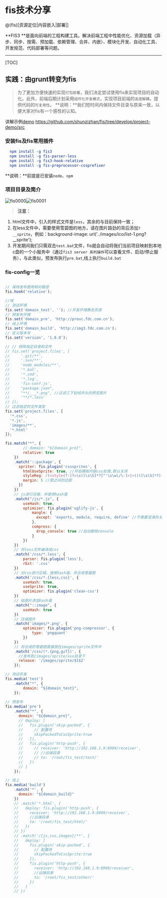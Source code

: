 # fis技术分享

@(fis)[资源定位|内容嵌入|部署|]

**FIS3 **是面向前端的工程构建工具。解决前端工程中性能优化、资源加载（异步、同步、按需、预加载、依赖管理、合并、内嵌）、模块化开发、自动化工具、开发规范、代码部署等问题。

-------------------

[TOC]

## 实践：由grunt转变为fis

>为了更加方便快速的实现`打包部署`，我们决定尝试使用fis来实现项目的自动化。此外，前端后期计划采用`组件化开发模式`，实现项目前端的`高度解耦`，提供代码的`可复用性`。
>**说明：**我们短时间内保持文件目录与原来一致，以便大家对fis有一个感性的认知。
>
讲解示例[demo](https://github.com/shunzizhan/fis/tree/develop/project-demo/src) https://github.com/shunzizhan/fis/tree/develop/project-demo/src

### 安装fis及fis常用插件
``` cmake
  npm install -g fis3
  npm install -g fis-parser-less
  npm install -g fis3-hook-relative
  npm install -g fis-preprocessor-cssprefixer
```
**说明：**前提是已安装`node`、`npm` 

### 项目目录及简介

![fis0000](https://cloud.githubusercontent.com/assets/7811369/16400822/72a35bb2-3d11-11e6-80b3-ed6d7d878f70.png)![fis0001](https://cloud.githubusercontent.com/assets/7811369/16400823/7b3f3c0a-3d11-11e6-8547-27f91b396f32.png)


>**注意：** 
1. html文件中，引入的样式文件是`less`，其余的与目前保持一致；
2. 在less文件中，需要使用雪碧图的地方，请在图片路劲的背后添加`?__sprite`，例如：background-image: url('../images/ico/list-1.png?__sprite');
3. 开发期间我们只需双击`test.bat`文件，fis就会自动将我们当前项目映射到本地c盘的一个小服务中（通过`fis3 server 系列操作`可以查看文件、启动/停止服务），与此类似，预发布执行`pre.bat`,线上执行`build.bat`


### fis-config一览
``` javascript

// 保持发布使用相对路径
fis.hook('relative'); 

//域
// 测试环境
fis.set('domain_test', ''); //开发环境静态资源
// 预发布环境
fis.set('domain_pre', 'http://preuc.fdc.com.cn'); 
// 线上环境
fis.set('domain_build', 'http://img3.fdc.com.cn'); 
// 定义版本号
fis.set('version', '1.0.0'); 

// // 排除指定目录和文件
// fis.set('project.files', [
//     '.git/**',
//     '.svn/**',
//     'node_modules/**',
//     '*.bat',
//     '*.cmd',
//     '*.log',
//     'fis-conf.js',
//     "package.json",
//     "**/___*.png", //过滤三下划线开头的预览图片
//     '**/*.less'
// ]);
// 过滤指定的文件类型
fis.set('project.files', [
  '*.css',
  '*.js',
  'images/**',
  '*.html'
]);

fis.match("*", {
        // domain: "${domain_pre}",
        relative: true
    })
    .match('::package', {
      spriter: fis.plugin('csssprites', {
        htmlUseSprite: true, //开启模板内联css处理,默认关闭
        styleReg: /(<style(?:(?=\s)[\s\S]*?["'\s\w\/\-]>|>))([\s\S]*?)(<\/style\s*>|$)/ig,
        margin: 5 //图之间的边距
      })
    })
    // js进行压缩，并使用hash值
    .match("/js/*.js", {
        useHash: true,
        optimizer: fis.plugin('uglify-js', {
            mangle: {
              except: 'exports, module, require, define' //不需要混淆的关键字
            },
            compress: {
              drop_console: true //自动删除console
            }
        })
    })
    // 将less文件编译成css
    .match('/css/*.less', {
        parser: fis.plugin('less'),
        rExt: '.css'
    })
    // 对css进行压缩，使用hash值，并合成雪碧图
    .match('/css/*.{less,css}', {
        useHash: true,
        useSprite: true,
        optimizer: fis.plugin('clean-css')
    })
    // 给图片添加hash值
    .match("::image", {
        useHash: true
    })
    // 压缩图片
    .match('images/*.png', {
        optimizer: fis.plugin('png-compressor', {
            type: 'pngquant' 
        })
    })
    // 将合成的雪碧图直接放在images/sprite文件中
    .match('/css/(*.{png,gif})', {
      //发布到/images/sprite/xxx目录下
      release: '/images/sprite/$1$2'
    });

// 测试开发
fis.media('test')
    .match("*", {
        domain: "${domain_test}",
    });
    
// 预发布
fis.media('pre')
    .match("*", {
      domain: "${domain_pre}",
      // deploy: [
      //   fis.plugin('skip-packed', {
      //     // 配置项
      //     skipPackedToCssSprite:true
      //   }),
      //   fis.plugin('http-push', {
      //     // receiver: 'http://192.168.1.9:8999/receiver',
      //     // //远端目录
      //     // to: '/root/fis_test/test/'
      //   })
      // ]
    });

// 线上
fis.media('build')
    .match('*', {
      domain: "${domain_build}"
    })
    // .match('*.html', {
    //   deploy: fis.plugin('http-push', {
    //     receiver: 'http://192.168.1.9:8999/receiver',
    //     //远端目录
    //     to: '/root/fis_test/html/'
    //   })
    // })
    // .match('/{js,css,images}/**', {
    //   deploy: [
    //     fis.plugin('skip-packed', {
    //       // 配置项
    //       skipPackedToCssSprite:true
    //     }),
    //     fis.plugin('http-push', {
    //       receiver: 'http://192.168.1.9:8999/receiver',
    //       //远端目录
    //       to: '/root/fis_test/other/'
    //     })
    //   ]
    // })

```
